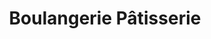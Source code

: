 ---
title: "Boulangerie Pâtisserie"
url: /vieux-habitants/boulangerie-patisserie/
shop: boulangerie
---